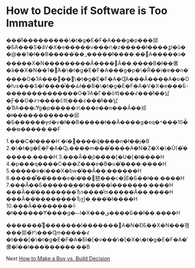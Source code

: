 # How to Decide if Software is Too Immature
[//]: # (Version:1.0.0)
���̐l���������\�t�g�E�F�A���g�p���邱�Ƃ́A���S�ȃV�X�e�����v���ɍ\�z�����ł����ʓI�ȕ��@��1�ł��B�����͗��_���ׂ��ł͂����܂��񂪁A�����ɔ������X�N���������Ȃ����΂Ȃ��܂����B�ł��傫�ȃ��X�N��1�́A�\�t�g�E�F�A���g�p�\�Ȑ��i�ɐ��n�����O�ɁA���΂��΃\�t�g�E�F�A�Ɋ֘A���Ă����A�o�O�ƕs���S�ȓ����̊��Ԃł��B�\�t�g�E�F�A�V�X�e���Ƃ̓��������������O�ɁA�Г��ō쐬���ꂽ���̂ł��낤�Ƒ��O�҂ɂ����č쐬���ꂽ���̂ł��낤�ƁA���ۂɎg�p�����ɂ͏\���ɐ��n���Ă��邩�ǂ������������邱�Ƃ������ɏd�v�ł��B�����ł��Ȃ����g�ɐq�˂��ׂ�10�̎��₪�����܂��F

1.���C�ł����H �i�񑩂͔����ɖ����n�ł��j�B
2.�\�t�g�E�F�A�Ɋւ����m���̂����A�N�Z�X�\�Ȗ{�̂������܂����H
3.���Ȃ��͍ŏ��̃��[�U�[�ł����H
4.�p���ɋ����C���Z���e�B�u�͂����܂����H
5.�����e�i���X�ɓw�͂��Ă��܂������H
6.�����͌��݂̃����e�i�̕��󂩂琶���c�邱�Ƃ��ł��܂����H
7.���Ȃ��Ƃ������̖��t���̑��֕i�������܂����H
���Ȃ��̕��������Ђɂ����͒m�����Ă��܂����H
���Ȃ��̕��������Ђɂ͖]�܂����̂ł����H
10.���Ȃ��������ꍇ�ł������Ɏ����g�ސl�X���ق����Ƃ��ł��܂����H

�������̊�������l�������΁A�N�ƉƂ̃��X�N���팸���邽�߂̏\���Ɋm�����ꂽ�t���[�\�t�g�E�F�A�ƃI�[�v���\�[�X�\�t�g�E�F�A�̑傫�ȉ��l���ؖ������܂��B

Next [How to Make a Buy vs. Build Decision](04-How-to-Make-a-Buy-vs-Build-Decision.md)